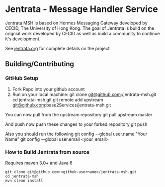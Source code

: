 # Jentrata - Message Handler Service

Jentrata MSH is based on Hermes Messaging Gateway developed by 
CECID, The University of Hong Kong. The goal of Jentrata is build
on the orignial work developed by CECID as well as build a community to
continue it's development.

See [jentrata.org](http://jentrata.org) for complete details on the project


## Building/Contributing

### GitHub Setup
1. Fork Repo into your github account
2. Run on your local machine:
		git clone git@github.com:<github-username>/jentrata-msh.git
		cd jentrata-msh.git
		git remote add upstream git@github.com:base2Services/jentrata-msh.git

You can now pull from the upstream repository
	git pull upstream master
	
And push now push these changes to your forked repository
	git push
	
Also you should run the following
    git config --global user.name "Your Name"
    git config --global user.email <your_email>

### How to Build Jentrata from source
Requires maven 3.0+  and Java 6
	
	git clone git@github.com:<github-username>/jentrata-msh.git
	cd jentrata-msh
	mvn clean install
    



